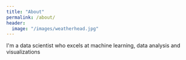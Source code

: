 ```yaml
---
title: "About"
permalink: /about/
header:
  image: "/images/weatherhead.jpg"
---
```

I'm a data scientist who excels at machine learning, data analysis and visualizations
